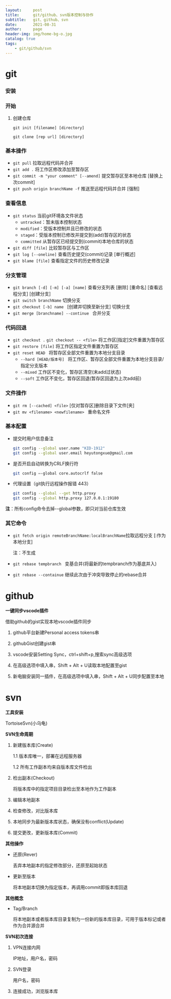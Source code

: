 ```yaml
---
layout:     post
title:      git/github、svn版本控制与协作
subtitle:   git、github、svn
date:       2021-08-31
author:     page
header-img: img/home-bg-o.jpg
catalog: true
tags:
    - git/github/svn
---
```

# git

### **安装**

### **开始**

1. 创建仓库

   ```shell
   git init [filename] [directory]
   ```

   ```shell
   git clone [rep url] [directory]
   ```

### **基本操作**

- ```git pull``` 拉取远程代码并合并
- ```git add .``` 将工作区修改添加至暂存区
- ```git commit -m "your comment" [--amend]``` 提交暂存区至本地仓库 [替换上次commit]
- ```git push origin branchName -f``` 推送至远程代码并合并 [强制]

### **查看信息**

- ```git status``` 当前git环境各文件状态
  - `untracked`：暂未版本控制状态
  - `modified`：受版本控制并且已修改的状态
  - `staged`：受版本控制已修改并提交到(add)暂存区的状态
  - `committed` 从暂存区已经提交到(commit)本地仓库的状态
- ```git diff [file]``` 比较暂存区与工作区
- ```git log [--oneline]``` 查看历史提交(commit)记录 [单行概述]
- ```git blame [file]``` 查看指定文件的历史修改记录

### **分支管理**

- ```git branch [-d] [-m] [-a] [name]``` 查看分支列表 [删除] [重命名] [查看远程分支] [创建分支] 
- `git switch branchName` 切换分支
- ```git checkout [-b] name ``` [创建并切换至新分支] 切换分支 
- ```git merge [branchname] --continue ``` 合并分支

### 代码回退

- ```git checkout .``` ```git checkout -- <file>``` 将工作区[指定]文件重置为暂存区
- `git restore [file]` 将工作区指定文件重置为暂存区
- ```git reset HEAD ``` 将暂存区全部文件重置为本地分支目录
  - ```--hard [HEAD/版本号] ``` 将工作区、暂存区全部文件重置为本地分支目录/指定分支版本
  - ```--mixed``` 工作区不变化，暂存区清空(未add过状态)
  - ```--soft``` 工作区不变化，暂存区回退(暂存区回退为上次add前)

### 文件操作

- ```git rm [--cached] <file>``` [仅对暂存区]删除目录下文件[夹]
- ```git mv <filename> <newfilename> ``` 重命名文件

### **基本配置**

- 提交时用户信息备注

  ```sh
  git config --global user.name "KID-1912"
  git config --global user.email heyutongxue@gmail.com
  ```
  
- 是否开启自动转换为CRLF换行符

  ```sh
  git config –-global core.autocrlf false
  ```

- 代理设置（git执行远程操作报错 443）

  ```sh
  git config --global --get http.proxy
  git config --global http.proxy 127.0.0.1:19180
  ```

**注**：所有config命令去掉--global参数，即只对当前仓库生效

### 其它命令

- ```git fetch origin remoteBranchName:localBranchName```拉取远程分支 [:作为本地分支]

  注：不生成

- ```git rebase tempbranch ``` 变基合并(将最新的tempbranch作为基底并入)

- ```git rebase --containue``` 继续此次由于冲突导致停止的rebase合并

# github

**一键同步vscode插件**

借助github的gist实现本地vscode插件同步

1. github平台新建Personal access tokens串

2. githubGist创建gist串

3. vscode安装Setting Sync，ctrl+shift+p,搜索sync高级选项

4. 在高级选项中填入串，Shift + Alt + U读取本地配置至gist

5. 新电脑安装同一插件，在高级选项中填入串，Shift + Alt + U同步配置至本地



# svn

**工具安装**

TortoiseSvn(小乌龟)

**SVN生命周期**

1. 新建版本库(Create)

   1.1 版本库唯一，部署在远程服务器

   1.2 所有工作副本均来自版本库文件检出

2. 检出副本(Checkout)

   将版本库中的指定项目目录检出至本地作为工作副本

3. 编辑本地副本

4. 检查修改，对比版本库

5. 本地同步为最新版本库状态，确保没有conflict(Update)

6. 提交更改，更新版本库(Commit)

**其他操作**

- 还原(Rever)

  丢弃本地副本的指定修改部分，还原至起始状态

- 更新至版本

  将本地副本切换为指定版本，再调用commit即版本库回退

**其他概念**

- Tag/Branch

  将本地副本或者版本库目录复制为一份新的版本库目录，可用于版本标记或者作为合并源合并

**SVN初次连接**

1. VPN连接内网

   IP地址，用户名，密码

2. SVN登录

   用户名，密码

3. 连接成功，浏览版本库
